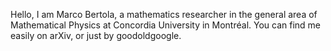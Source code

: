 Hello, 
I am Marco Bertola, a mathematics researcher in the general area of Mathematical Physics at Concordia University in Montréal. You can find me easily on arXiv, or just by goodoldgoogle.

<!---
bertolamarco/bertolamarco is a ✨ special ✨ repository because its `README.md` (this file) appears on your GitHub profile.
You can click the Preview link to take a look at your changes.
--->
